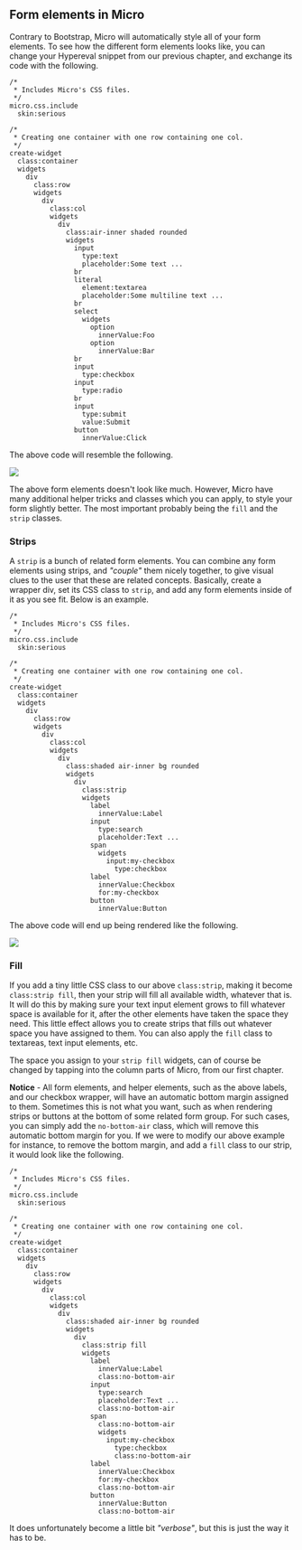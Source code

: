 ## Form elements in Micro

Contrary to Bootstrap, Micro will automatically style all of your form elements. To see how 
the different form elements looks like, you can change your Hypereval snippet from our 
previous chapter, and exchange its code with the following.

```hyperlambda
/*
 * Includes Micro's CSS files.
 */
micro.css.include
  skin:serious

/*
 * Creating one container with one row containing one col.
 */
create-widget
  class:container
  widgets
    div
      class:row
      widgets
        div
          class:col
          widgets
            div
              class:air-inner shaded rounded
              widgets
                input
                  type:text
                  placeholder:Some text ...
                br
                literal
                  element:textarea
                  placeholder:Some multiline text ...
                br
                select
                  widgets
                    option
                      innerValue:Foo
                    option
                      innerValue:Bar
                br
                input
                  type:checkbox
                input
                  type:radio
                br
                input
                  type:submit
                  value:Submit
                button
                  innerValue:Click
```

The above code will resemble the following.

<img style="display:block;margin-left:auto;margin-right:auto;max-width:100%;" src="https://phosphorusfive.files.wordpress.com/2018/01/micro-forms-screenshot.png" />

The above form elements doesn't look like much. However, Micro have many additional helper tricks and classes
which you can apply, to style your form slightly better. The most important probably being the `fill` and the `strip` classes.

### Strips

A `strip` is a bunch of related form elements. You can combine any form elements using strips, and _"couple"_ them
nicely together, to give visual clues to the user that these are related concepts. Basically, create a wrapper
div, set its CSS class to `strip`, and add any form elements inside of it as you see fit. Below is an example.

```hyperlambda
/*
 * Includes Micro's CSS files.
 */
micro.css.include
  skin:serious

/*
 * Creating one container with one row containing one col.
 */
create-widget
  class:container
  widgets
    div
      class:row
      widgets
        div
          class:col
          widgets
            div
              class:shaded air-inner bg rounded
              widgets
                div
                  class:strip
                  widgets
                    label
                      innerValue:Label
                    input
                      type:search
                      placeholder:Text ...
                    span
                      widgets
                        input:my-checkbox
                          type:checkbox
                    label
                      innerValue:Checkbox
                      for:my-checkbox
                    button
                      innerValue:Button
```

The above code will end up being rendered like the following.

<img style="display:block;margin-left:auto;margin-right:auto;max-width:100%;" src="https://phosphorusfive.files.wordpress.com/2018/01/micro-strips-screenshot.png" />

### Fill

If you add a tiny little CSS class to our above `class:strip`, making it become `class:strip fill`,
then your strip will fill all available width, whatever that is. It will do this by making sure your
text input element grows to fill whatever space is available for it, after the other elements have taken the
space they need. This little effect allows you to create strips that fills out whatever space you have
assigned to them. You can also apply the `fill` class to textareas, text input elements, etc.

The space you assign to your `strip fill` widgets, can of course be changed by tapping into the column parts
of Micro, from our first chapter.

**Notice** - All form elements, and helper elements, such as the above labels, and our checkbox wrapper,
will have an automatic bottom margin assigned to them. Sometimes this is not what you want, such as when
rendering strips or buttons at the bottom of some related form group. For such cases, you can simply
add the `no-bottom-air` class, which will remove this automatic bottom margin for you. If we were to modify
our above example for instance, to remove the bottom margin, and add a `fill` class to our strip, it would 
look like the following.

```hyperlambda
/*
 * Includes Micro's CSS files.
 */
micro.css.include
  skin:serious

/*
 * Creating one container with one row containing one col.
 */
create-widget
  class:container
  widgets
    div
      class:row
      widgets
        div
          class:col
          widgets
            div
              class:shaded air-inner bg rounded
              widgets
                div
                  class:strip fill
                  widgets
                    label
                      innerValue:Label
                      class:no-bottom-air
                    input
                      type:search
                      placeholder:Text ...
                      class:no-bottom-air
                    span
                      class:no-bottom-air
                      widgets
                        input:my-checkbox
                          type:checkbox
                          class:no-bottom-air
                    label
                      innerValue:Checkbox
                      for:my-checkbox
                      class:no-bottom-air
                    button
                      innerValue:Button
                      class:no-bottom-air
```

It does unfortunately become a little bit _"verbose"_, but this is just the way it has to be.

